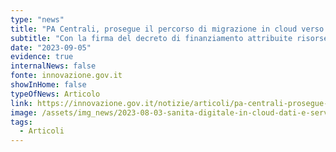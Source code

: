 ```yaml
---
type: "news"
title: "PA Centrali, prosegue il percorso di migrazione in cloud verso il Polo Strategico Nazionale"
subtitle: "Con la firma del decreto di finanziamento attribuite risorse PNRR per oltre 149 milioni di euro"
date: "2023-09-05"
evidence: true
internalNews: false
fonte: innovazione.gov.it
showInHome: false
typeOfNews: Articolo
link: https://innovazione.gov.it/notizie/articoli/pa-centrali-prosegue-il-percorso-di-migrazione-in-cloud-verso-il-psn/
image: /assets/img_news/2023-08-03-sanita-digitale-in-cloud-dati-e-servizi-di-oltre-190-asl-e-aziende-ospedaliere.png
tags:
  - Articoli
---
```

